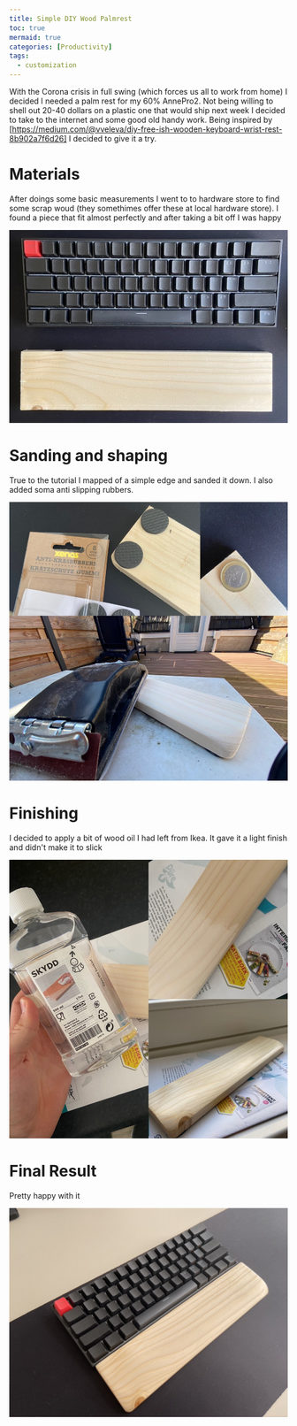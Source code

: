 ```yaml
---
title: Simple DIY Wood Palmrest
toc: true
mermaid: true
categories: [Productivity]
tags:
  - customization
---
```


With the Corona crisis in full swing (which forces us all to work from home) I decided I needed a palm rest for my 60% AnnePro2. Not being willing to shell out 20-40 dollars on a plastic one that would ship next week I decided to take to the internet and some good old handy work. Being inspired by [https://medium.com/@vveleva/diy-free-ish-wooden-keyboard-wrist-rest-8b902a7f6d26] I decided to give it a try.

# Materials
After doings some basic measurements I went to to hardware store to find some scrap woud (they somethimes offer these at local hardware store). I found a piece that fit almost perfectly and after taking a bit off I was happy

![Size](/assets/images/palm1.jpeg)

# Sanding and shaping
True to the tutorial I mapped of a simple edge and sanded it down. I also added soma anti slipping rubbers.

![SandingAndShaping](/assets/images/palm2.jpeg)

# Finishing
I decided to apply a bit of wood oil I had left from Ikea. It gave it a light finish and didn't make it to slick

![Finishing](/assets/images/palm3.jpeg)

# Final Result
Pretty happy with it

![FinalResult](/assets/images/palm4.jpeg)